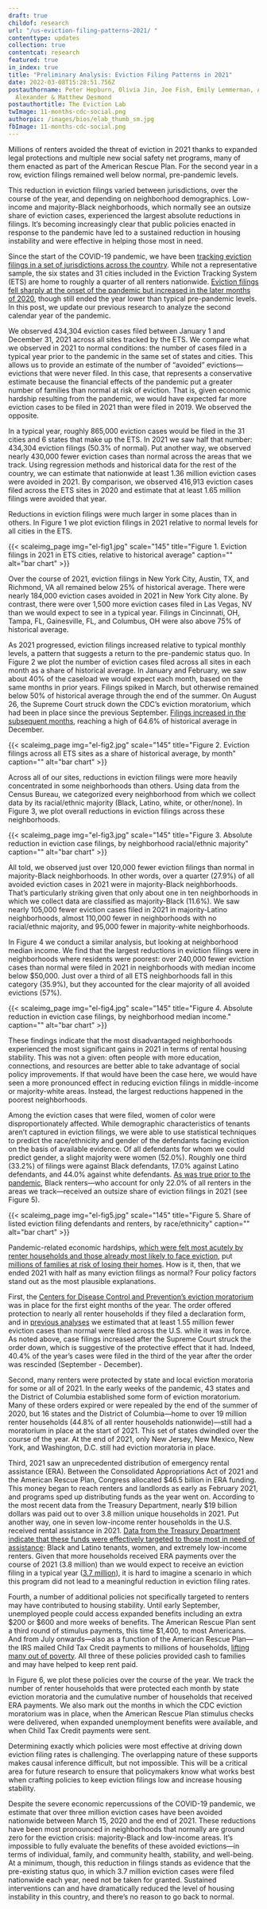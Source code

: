 ```yaml
---
draft: true
childof: research
url: "/us-eviction-filing-patterns-2021/ "
contenttype: updates
collection: true
contentcat: research
featured: true
in_index: true
title: "Preliminary Analysis: Eviction Filing Patterns in 2021"
date: 2022-03-08T15:28:51.756Z
postauthorname: Peter Hepburn, Olivia Jin, Joe Fish, Emily Lemmerman, Anne Kat
  Alexander & Matthew Desmond
postauthortitle: The Eviction Lab
twImage: 11-months-cdc-social.png
authorpic: /images/bios/elab_thumb_sm.jpg
fbImage: 11-months-cdc-social.png
---
```

Millions of renters avoided the threat of eviction in 2021 thanks to expanded legal protections and multiple new social safety net programs, many of them enacted as part of the American Rescue Plan. For the second year in a row, eviction filings remained well below normal, pre-pandemic levels.

This reduction in eviction filings varied between jurisdictions, over the course of the year, and depending on neighborhood demographics. Low-income and majority-Black neighborhoods, which normally see an outsize share of eviction cases, experienced the largest absolute reductions in filings. It’s becoming increasingly clear that public policies enacted in response to the pandemic have led to a sustained reduction in housing instability and were effective in helping those most in need.

Since the start of the COVID-19 pandemic, we have been [tracking eviction filings in a set of jurisdictions across the country](https://evictionlab.org/eviction-tracking/). While not a representative sample, the six states and 31 cities included in the Eviction Tracking System (ETS) are home to roughly a quarter of all renters nationwide. [Eviction filings fell sharply at the onset of the pandemic but increased in the later months of 2020](https://evictionlab.org/us-eviction-filing-patterns-2020/), though still ended the year lower than typical pre-pandemic levels. In this post, we update our previous research to analyze the second calendar year of the pandemic. 

We observed 434,304 eviction cases filed between January 1 and December 31, 2021 across all sites tracked by the ETS. We compare what we observed in 2021 to normal conditions: the number of cases filed in a typical year prior to the pandemic in the same set of states and cities. This allows us to provide an estimate of the number of “avoided” evictions—evictions that were never filed. In this case, that represents a conservative estimate because the financial effects of the pandemic put a greater number of families than normal at risk of eviction. That is, given economic hardship resulting from the pandemic, we would have expected far more eviction cases to be filed in 2021 than were filed in 2019. We observed the opposite.

In a typical year, roughly 865,000 eviction cases would be filed in the 31 cities and 6 states that make up the ETS. In 2021 we saw half that number: 434,304 eviction filings (50.3% of normal). Put another way, we observed nearly 430,000 fewer eviction cases than normal across the areas that we track. Using regression methods and historical data for the rest of the country, we can estimate that nationwide at least 1.36 million eviction cases were avoided in 2021. By comparison, we observed 416,913 eviction cases filed across the ETS sites in 2020 and estimate that at least 1.65 million filings were avoided that year.

Reductions in eviction filings were much larger in some places than in others. In Figure 1 we plot eviction filings in 2021 relative to normal levels for all cities in the ETS.

{{< scaleimg_page img="el-fig1.jpg" scale="145" title="Figure 1. Eviction filings in 2021 in ETS cities, relative to historical average" caption="" alt="bar chart" >}}

Over the course of 2021, eviction filings in New York City, Austin, TX, and Richmond, VA all remained below 25% of historical average. There were nearly 184,000 eviction cases avoided in 2021 in New York City alone. By contrast, there were over 1,500 more eviction cases filed in Las Vegas, NV than we would expect to see in a typical year. Filings in Cincinnati, OH, Tampa, FL, Gainesville, FL, and Columbus, OH were also above 75% of historical average.

As 2021 progressed, eviction filings increased relative to typical monthly levels, a pattern that suggests a return to the pre-pandemic status quo. In Figure 2 we plot the number of eviction cases filed across all sites in each month as a share of historical average. In January and February, we saw about 40% of the caseload we would expect each month, based on the same months in prior years. Filings spiked in March, but otherwise remained below 50% of historical average through the end of the summer. On August 26, the Supreme Court struck down the CDC’s eviction moratorium, which had been in place since the previous September. [Filings increased in the subsequent months](https://evictionlab.org/updates/research/eviction-filing-trends-after-cdc-moratorium/), reaching a high of 64.6% of historical average in December.

{{< scaleimg_page img="el-fig2.jpg" scale="145" title="Figure 2. Eviction filings across all ETS sites as a share of historical average, by month" caption="" alt="bar chart" >}}

Across all of our sites, reductions in eviction filings were more heavily concentrated in some neighborhoods than others. Using data from the Census Bureau, we categorized every neighborhood from which we collect data by its racial/ethnic majority (Black, Latino, white, or other/none). In Figure 3, we plot overall reductions in eviction filings across these neighborhoods.

{{< scaleimg_page img="el-fig3.jpg" scale="145" title="Figure 3. Absolute reduction in eviction case filings, by neighborhood racial/ethnic majority" caption="" alt="bar chart" >}}

All told, we observed just over 120,000 fewer eviction filings than normal in majority-Black neighborhoods. In other words, over a quarter (27.9%) of all avoided eviction cases in 2021 were in majority-Black neighborhoods. That’s particularly striking given that only about one in ten neighborhoods in which we collect data are classified as majority-Black (11.6%). We saw nearly 105,000 fewer eviction cases filed in 2021 in majority-Latino neighborhoods, almost 110,000 fewer in neighborhoods with no racial/ethnic majority, and 95,000 fewer in majority-white neighborhoods.

In Figure 4 we conduct a similar analysis, but looking at neighborhood median income. We find that the largest reductions in eviction filings were in neighborhoods where residents were poorest: over 240,000 fewer eviction cases than normal were filed in 2021 in neighborhoods with median income below $50,000. Just over a third of all ETS neighborhoods fall in this category (35.9%), but they accounted for the clear majority of all avoided evictions (57%).

{{< scaleimg_page img="el-fig4.jpg" scale="145" title="Figure 4. Absolute reduction in eviction case filings, by neighborhood median income." caption="" alt="bar chart" >}}

These findings indicate that the most disadvantaged neighborhoods experienced the most significant gains in 2021 in terms of rental housing stability. This was not a given: often people with more education, connections, and resources are better able to take advantage of social policy improvements. If that would have been the case here, we would have seen a more pronounced effect in reducing eviction filings in middle-income or majority-white areas. Instead, the largest reductions happened in the poorest neighborhoods.

Among the eviction cases that were filed, women of color were disproportionately affected. While demographic characteristics of tenants aren’t captured in eviction filings, we were able to use statistical techniques to predict the race/ethnicity and gender of the defendants facing eviction on the basis of available evidence. Of all defendants for whom we could predict gender, a slight majority were women (52.0%). Roughly one third (33.2%) of filings were against Black defendants, 17.0% against Latino defendants, and 44.0% against white defendants. [As was true prior to the pandemic](https://evictionlab.org/demographics-of-eviction/), Black renters—who account for only 22.0% of all renters in the areas we track—received an outsize share of eviction filings in 2021 (see Figure 5).

{{< scaleimg_page img="el-fig5.jpg" scale="145" title="Figure 5. Share of listed eviction filing defendants and renters, by race/ethnicity" caption="" alt="bar chart" >}}

Pandemic-related economic hardships, [which were felt most acutely by renter households and those already most likely to face eviction](https://ternercenter.berkeley.edu/research-and-policy/estimating-covid-19s-near-term-impact-on-renters/), put [millions of families at risk of losing their homes](https://www.urban.org/sites/default/files/publication/104762/the-race-to-save-millions-from-eviction.pdf). How is it, then, that we ended 2021 with half as many eviction filings as normal? Four policy factors stand out as the most plausible explanations.

First, the [Centers for Disease Control and Prevention’s eviction moratorium](https://www.govinfo.gov/content/pkg/FR-2020-09-04/pdf/2020-19654.pdf) was in place for the first eight months of the year. The order offered protection to nearly all renter households if they filed a declaration form, and in [previous analyses](https://evictionlab.org/eleven-months-cdc/) we estimated that at least 1.55 million fewer eviction cases than normal were filed across the U.S. while it was in force. As noted above, case filings increased after the Supreme Court struck the order down, which is suggestive of the protective effect that it had. Indeed, 40.4% of the year’s cases were filed in the third of the year after the order was rescinded (September - December).

Second, many renters were protected by state and local eviction moratoria for some or all of 2021. In the early weeks of the pandemic, 43 states and the District of Columbia established some form of eviction moratorium. Many of these orders expired or were repealed by the end of the summer of 2020, but 16 states and the District of Columbia—home to over 19 million renter households (44.8% of all renter households nationwide)—still had a moratorium in place at the start of 2021. This set of states dwindled over the course of the year. At the end of 2021, only New Jersey, New Mexico, New York, and Washington, D.C. still had eviction moratoria in place.

Third, 2021 saw an unprecedented distribution of emergency rental assistance (ERA). Between the Consolidated Appropriations Act of 2021 and the American Rescue Plan, Congress allocated $46.5 billion in ERA funding. This money began to reach renters and landlords as early as February 2021, and programs sped up distributing funds as the year went on. According to the most recent data from the Treasury Department, nearly $19 billion dollars was paid out to over 3.8 million unique households in 2021. Put another way, one in seven low-income renter households in the U.S. received rental assistance in 2021. [Data from the Treasury Department indicate that these funds were effectively targeted to those most in need of assistance](https://home.treasury.gov/news/press-releases/jy0606): Black and Latino tenants, women, and extremely low-income renters. Given that more households received ERA payments over the course of 2021 (3.8 million) than we would expect to receive an eviction filing in a typical year ([3.7 million](https://www.congress.gov/116/meeting/house/110362/witnesses/HHRG-116-BA00-Wstate-DesmondM-20200114.pdf)), it is hard to imagine a scenario in which this program did not lead to a meaningful reduction in eviction filing rates.

Fourth, a number of additional policies not specifically targeted to renters may have contributed to housing stability. Until early September, unemployed people could access expanded benefits including an extra $200 or $600 and more weeks of benefits. The American Rescue Plan sent a third round of stimulus payments, this time $1,400, to most Americans. And from July onwards—also as a function of the American Rescue Plan—the IRS mailed Child Tax Credit payments to millions of households, [lifting many out of poverty](https://www.povertycenter.columbia.edu/news-internal/monthly-poverty-december-2021). All three of these policies provided cash to families and may have helped to keep rent paid.

In Figure 6, we plot these policies over the course of the year. We track the number of renter households that were protected each month by state eviction moratoria and the cumulative number of households that received ERA payments. We also mark out the months in which the CDC eviction moratorium was in place, when the American Rescue Plan stimulus checks were delivered, when expanded unemployment benefits were available, and when Child Tax Credit payments were sent.

Determining exactly which policies were most effective at driving down eviction filing rates is challenging. The overlapping nature of these supports makes causal inference difficult, but not impossible. This will be a critical area for future research to ensure that policymakers know what works best when crafting policies to keep eviction filings low and increase housing stability.

Despite the severe economic repercussions of the COVID-19 pandemic, we estimate that over three million eviction cases have been avoided nationwide between March 15, 2020 and the end of 2021. These reductions have been most pronounced in neighborhoods that normally are ground zero for the eviction crisis: majority-Black and low-income areas. It’s impossible to fully evaluate the benefits of these avoided evictions—in terms of individual, family, and community health, stability, and well-being. At a minimum, though, this reduction in filings stands as evidence that the pre-existing status quo, in which 3.7 million eviction cases were filed nationwide each year, need not be taken for granted. Sustained interventions can and have dramatically reduced the level of housing instability in this country, and there’s no reason to go back to normal.